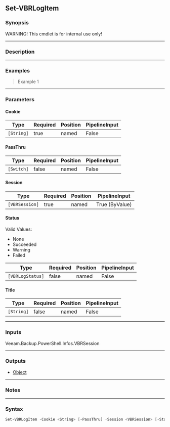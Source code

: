 Set-VBRLogItem
--------------

### Synopsis
WARNING! This cmdlet is for internal use only!

---

### Description

---

### Examples
> Example 1

---

### Parameters
#### **Cookie**

|Type      |Required|Position|PipelineInput|
|----------|--------|--------|-------------|
|`[String]`|true    |named   |False        |

#### **PassThru**

|Type      |Required|Position|PipelineInput|
|----------|--------|--------|-------------|
|`[Switch]`|false   |named   |False        |

#### **Session**

|Type          |Required|Position|PipelineInput |
|--------------|--------|--------|--------------|
|`[VBRSession]`|true    |named   |True (ByValue)|

#### **Status**

Valid Values:

* None
* Succeeded
* Warning
* Failed

|Type            |Required|Position|PipelineInput|
|----------------|--------|--------|-------------|
|`[VBRLogStatus]`|false   |named   |False        |

#### **Title**

|Type      |Required|Position|PipelineInput|
|----------|--------|--------|-------------|
|`[String]`|false   |named   |False        |

---

### Inputs
Veeam.Backup.PowerShell.Infos.VBRSession

---

### Outputs
* [Object](https://learn.microsoft.com/en-us/dotnet/api/System.Object)

---

### Notes

---

### Syntax
```PowerShell
Set-VBRLogItem -Cookie <String> [-PassThru] -Session <VBRSession> [-Status {None | Succeeded | Warning | Failed}] [-Title <String>] [<CommonParameters>]
```
